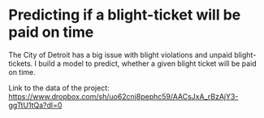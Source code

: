 # Predicting if a blight-ticket will be paid on time

The City of Detroit has a big issue with blight violations and unpaid blight-tickets. I build a model to predict, whether a given blight ticket will be paid on time. 

Link to the data of the project:
https://www.dropbox.com/sh/uo62cnj8pephc59/AACsJxA_rBzAjY3-ggTtU1tQa?dl=0

